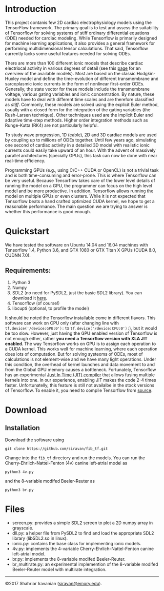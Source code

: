 # Introduction

This project contanis few 2D cardiac electrophysiology models using the TensorFlow framework. The primary goal is to test and assess the suitability of Tensorflow for solving systems of stiff ordinary differential equations (ODE) needed for cardiac modeling. While Tensorflow is primarily designed for machine learning applications, it also provides a general framework for performing multidimensional tensor calculations. That said, Tensorflow currently lacks some useful features needed for solving ODEs.

There are more than 100 different ionic models that describe cardiac electriocal activity in various degrees of detail (see this [page](http://www.scholarpedia.org/article/Models_of_cardiac_cell) for an overview of the available models). Most are based on the classic Hodgkin-Huxley model and define the time-evolution of different transmembrane and sarcoplasmic ionic currents in the form of nonlinear first-order ODEs. Generally, the state vector for these models include the transmembrane voltage, various gating variables and ionic concentration. By nature, these models have to deal with different time scales and are therefore classified as *stiff*. Commonly, these models are solved using the explicit Euler method, usually with a closed form for the integration of the gating variables (the Rush-Larsen technique). Other techniques used are the implicit Euler and adaptive time-step methods. Higher order integration methods such as Runge-Kutta (RK4) are not particularly helpful.

To study wave progression, 1D (cable), 2D and 3D cardiac models are used by coupling up to millions of ODEs together. Until few years ago, simulating one second of cardiac activity in a detailed 3D model with realistic ionic currents could easily take upward of an hour. With the advent of massively parallel architectures (specially GPUs), this task can now be done with near real-time efficiency. 

Programming GPUs (e.g., using C/C++ CUDA or OpenCL) is not a trivial task and is both time-consuming and error-prone. This is where Tensorflow can be very useful. Because Tensorflow takes care of the lower level details of running the model on a GPU, the programmer can focus on the high level model and be more productive. In addition, Tensorflow allows running the model on multiple GPUs or even clusters. While it is not expected that Tensorflow beats a hand crafted optimized CUDA kernel, we hope to get a reasonable performance. The main question we are trying to answer is whether this performance is good enough. 

# Quickstart

We have tested the software on Ubuntu 14.04 and 16.04 machines with Tensorflow 1.4, Python 3.6, and GTX 1080 or GTX Titan X GPUs (CUDA 8.0, CUDNN 7.0). 

## Requirements:

  1. Python 3
  2. Numpy
  3. SDL2 (no need for PySDL2, just the basic SDL2 library). You can download it [here](https://wiki.libsdl.org/Installation).
  4. Tensorflow (of course!)
  5. libcupti (optional, to profile the model)

It should be noted the Tensorflow installable come in different flavors. This software can work on CPU only (after changing line with `tf.device('/device:GPU:0'):` to `tf.device('/device:CPU:0'):`), but it would be too slow. However, just having the GPU enabled version of Tensorflow is not enough either, rather **you need a Tensorflow version with XLA JIT enabled**. The way Tensorflow works on GPU is to assign each operation to a CUDA kernel. This works well for machine learning, where each operation does lots of computation. But for solving systeoms of ODEs, most of calculations is not element-wise and we have many light operations. Under this condition, the overhead of kernel launches and data movement to and from the Global GPU memory causes a bottleneck. Fortunately, Tensorflow has an experimental [Just In Time (JIT) compiler](https://www.tensorflow.org/performance/xla/jit) that allows fusing multiple kernels into one. In our experience, enabling JIT makes the code 2-4 times faster. Unfortunatelly, this feature is still not availalbe in the stock versions of Tensorflow. To enable it, you need to compile Tensorflow from [source](https://www.tensorflow.org/install/install_sources).

# Download

## Installation

Download the software using

`git clone https://github.com/siravan/fib_tf.git`

Change into the `fib_tf` directory and run the models. You can run the Cherry-Ehrlich-Nattel-Fenton (4v) canine left-atrial model as

`python3 4v.py`

and the 8-variable modifed Beeler-Reuter as

`python3 br.py`

# Files

- screen.py: provides a simple SDL2 screen to plot a 2D numpy array in grayscale.
- dll.py: a helper file from PySDL2 to find and load the appropriate SDL2 library (libSDL2.so in linux).
- ionic.py: contains the base class for implementing ionic models. 
- 4v.py: implements the 4-variable Cherry-Ehrlich-Nattel-Fenton canine left-atrial model.
- br.py: implements the 8-variable modifed Beeler-Reuter.
- br_multirate.py: an experimental implemention of the 8-variable modifed Beeler-Reuter model  with multirate integration. 


---
©2017 Shahriar Iravanian (siravan@emory.edu). 


